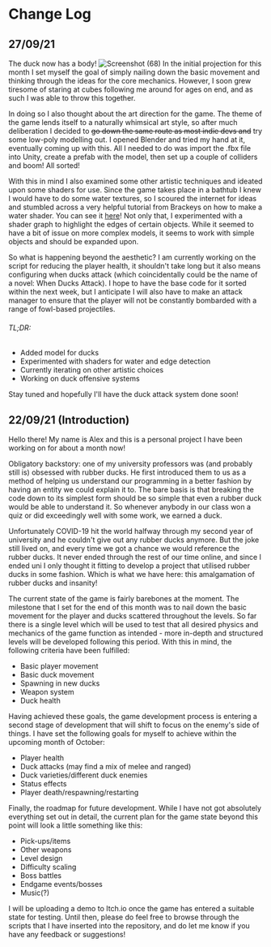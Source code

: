 # Change Log
## 27/09/21
The duck now has a body!
![Screenshot (68)](https://user-images.githubusercontent.com/44437464/134911654-02299880-c8d7-4e4c-9534-2a370d5287dc.png)
In the initial projection for this month I set myself the goal of simply nailing down the basic movement and thinking through the ideas for the core mechanics. However, I soon grew tiresome of staring at cubes following me around for ages on end, and as such I was able to throw this together.

In doing so I also thought about the art direction for the game. The theme of the game lends itself to a naturally whimsical art style, so after much deliberation I decided to ~~go down the same route as most indie devs and~~ try some low-poly modelling out. I opened Blender and tried my hand at it, eventually coming up with this. All I needed to do was import the .fbx file into Unity, create a prefab with the model, then set up a couple of colliders and boom! All sorted!

With this in mind I also examined some other artistic techniques and ideated upon some shaders for use. Since the game takes place in a bathtub I knew I would have to do some water textures, so I scoured the internet for ideas and stumbled across a very helpful tutorial from Brackeys on how to make a water shader. You can see it [here](https://www.youtube.com/watch?v=Vg0L9aCRWPE&t=33s)! Not only that, I experimented with a shader graph to highlight the edges of certain objects. While it seemed to have a bit of issue on more complex models, it seems to work with simple objects and should be expanded upon.

So what is happening beyond the aesthetic? I am currently working on the script for reducing the player health, it shouldn't take long but it also means configuring when ducks attack (which coincidentally could be the name of a novel: When Ducks Attack). I hope to have the base code for it sorted within the next week, but I anticipate I will also have to make an attack manager to ensure that the player will not be constantly bombarded with a range of fowl-based projectiles.

###### TL;DR:
 - Added model for ducks
 - Experimented with shaders for water and edge detection
 - Currently iterating on other artistic choices
 - Working on duck offensive systems

Stay tuned and hopefully I'll have the duck attack system done soon!


## 22/09/21 (Introduction)
Hello there! My name is Alex and this is a personal project I have been working on for about a month now!

Obligatory backstory: one of my university professors was (and probably still is) obsessed with rubber ducks. He first introduced them to us as a method of helping us understand our programming in a better fashion by having an entity we could explain it to. The bare basis is that breaking the code down to its simplest form should be so simple that even a rubber duck would be able to understand it. So whenever anybody in our class won a quiz or did exceedingly well with some work, we earned a duck.

Unfortunately COVID-19 hit the world halfway through my second year of university and he couldn't give out any rubber ducks anymore. But the joke still lived on, and every time we got a chance we would reference the rubber ducks. It never ended through the rest of our time online, and since I ended uni I only thought it fitting to develop a project that utilised rubber ducks in some fashion. Which is what we have here: this amalgamation of rubber ducks and insanity!

The current state of the game is fairly barebones at the moment. The milestone that I set for the end of this month was to nail down the basic movement for the player and ducks scattered throughout the levels. So far there is a single level which will be used to test that all desired physics and mechanics of the game function as intended - more in-depth and structured levels will be developed following this period. With this in mind, the following criteria have been fulfilled:

 - Basic player movement
 - Basic duck movement
 - Spawning in new ducks
 - Weapon system
 - Duck health

Having achieved these goals, the game development process is entering a second stage of development that will shift to focus on the enemy's side of things. I have set the following goals for myself to achieve within the upcoming month of October:

 - Player health
 - Duck attacks (may find a mix of melee and ranged)
 - Duck varieties/different duck enemies
 - Status effects
 - Player death/respawning/restarting

Finally, the roadmap for future development. While I have not got absolutely everything set out in detail, the current plan for the game state beyond this point will look a little something like this:

 - Pick-ups/items
 - Other weapons
 - Level design
 - Difficulty scaling
 - Boss battles
 - Endgame events/bosses
 - Music(?)

I will be uploading a demo to Itch.io once the game has entered a suitable state for testing. Until then, please do feel free to browse through the scripts that I have inserted into the repository, and do let me know if you have any feedback or suggestions!
